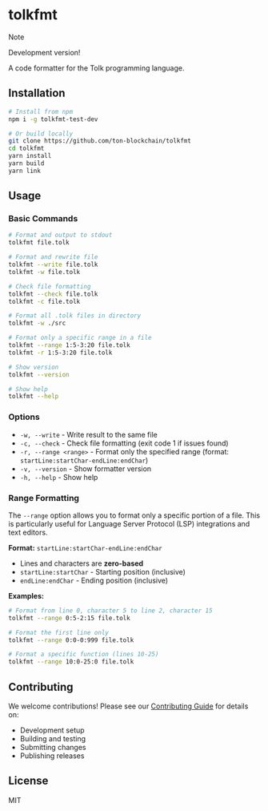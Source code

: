 # tolkfmt

> [!NOTE]
> Development version!

A code formatter for the Tolk programming language.

## Installation

```bash
# Install from npm
npm i -g tolkfmt-test-dev

# Or build locally
git clone https://github.com/ton-blockchain/tolkfmt
cd tolkfmt
yarn install
yarn build
yarn link
```

## Usage

### Basic Commands

```bash
# Format and output to stdout
tolkfmt file.tolk

# Format and rewrite file
tolkfmt --write file.tolk
tolkfmt -w file.tolk

# Check file formatting
tolkfmt --check file.tolk
tolkfmt -c file.tolk

# Format all .tolk files in directory
tolkfmt -w ./src

# Format only a specific range in a file
tolkfmt --range 1:5-3:20 file.tolk
tolkfmt -r 1:5-3:20 file.tolk

# Show version
tolkfmt --version

# Show help
tolkfmt --help
```

### Options

- `-w, --write` - Write result to the same file
- `-c, --check` - Check file formatting (exit code 1 if issues found)
- `-r, --range <range>` - Format only the specified range (format: `startLine:startChar-endLine:endChar`)
- `-v, --version` - Show formatter version
- `-h, --help` - Show help

### Range Formatting

The `--range` option allows you to format only a specific portion of a file.
This is particularly useful for Language Server Protocol (LSP) integrations and text editors.

**Format:** `startLine:startChar-endLine:endChar`

- Lines and characters are **zero-based**
- `startLine:startChar` - Starting position (inclusive)
- `endLine:endChar` - Ending position (inclusive)

**Examples:**

```bash
# Format from line 0, character 5 to line 2, character 15
tolkfmt --range 0:5-2:15 file.tolk

# Format the first line only
tolkfmt --range 0:0-0:999 file.tolk

# Format a specific function (lines 10-25)
tolkfmt --range 10:0-25:0 file.tolk
```

## Contributing

We welcome contributions! Please see our [Contributing Guide](CONTRIBUTING.md) for details on:

- Development setup
- Building and testing
- Submitting changes
- Publishing releases

## License

MIT
